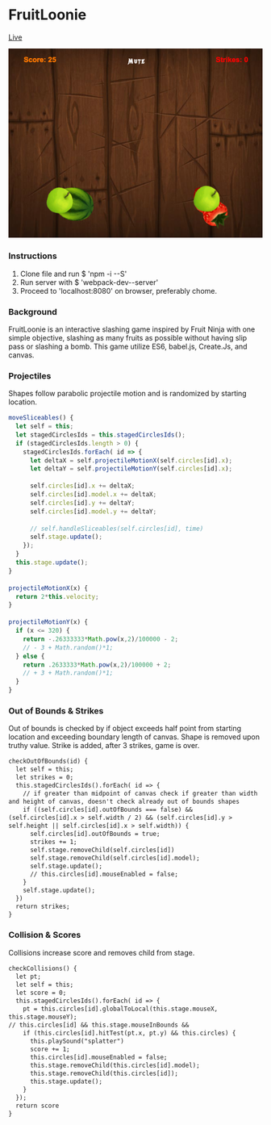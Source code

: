 # FruitLoonie
[Live][live]

![image](assets/FruitLoonie.png)

### Instructions
1. Clone file and run $ 'npm -i --S'
2. Run server with $ 'webpack-dev--server'
3. Proceed to 'localhost:8080' on browser, preferably chome.

### Background
FruitLoonie is an interactive slashing game inspired by Fruit Ninja with one simple objective, slashing as many fruits as possible without having slip pass or slashing a bomb. This game utilize ES6, babel.js, Create.Js, and canvas.

### Projectiles
Shapes follow parabolic projectile motion and is randomized by starting location.

``` JavaScript
moveSliceables() {
  let self = this;
  let stagedCirclesIds = this.stagedCirclesIds();
  if (stagedCirclesIds.length > 0) {
    stagedCirclesIds.forEach( id => {
      let deltaX = self.projectileMotionX(self.circles[id].x);
      let deltaY = self.projectileMotionY(self.circles[id].x);

      self.circles[id].x += deltaX;
      self.circles[id].model.x += deltaX;
      self.circles[id].y += deltaY;
      self.circles[id].model.y += deltaY;

      // self.handleSliceables(self.circles[id], time)
      self.stage.update();
    });
  }
  this.stage.update();
}

projectileMotionX(x) {
  return 2*this.velocity;
}

projectileMotionY(x) {
  if (x <= 320) {
    return -.26333333*Math.pow(x,2)/100000 - 2;
    // - 3 + Math.random()*1;
  } else {
    return .2633333*Math.pow(x,2)/100000 + 2;
    // + 3 + Math.random()*1;
  }
}
```

### Out of Bounds & Strikes
Out of bounds is checked by if object exceeds half point from starting location and exceeding boundary length of canvas. Shape is removed upon truthy value. Strike is added, after 3 strikes, game is over.

```JS
checkOutOfBounds(id) {
  let self = this;
  let strikes = 0;
  this.stagedCirclesIds().forEach( id => {
    // if greater than midpoint of canvas check if greater than width and height of canvas, doesn't check already out of bounds shapes
    if ((self.circles[id].outOfBounds === false) && (self.circles[id].x > self.width / 2) && (self.circles[id].y > self.height || self.circles[id].x > self.width)) {
      self.circles[id].outOfBounds = true;
      strikes += 1;
      self.stage.removeChild(self.circles[id])
      self.stage.removeChild(self.circles[id].model);
      self.stage.update();
      // this.circles[id].mouseEnabled = false;
    }
    self.stage.update();
  })
  return strikes;
}
```


### Collision & Scores
Collisions increase score and removes child from stage.

```JS
checkCollisions() {
  let pt;
  let self = this;
  let score = 0;
  this.stagedCirclesIds().forEach( id => {
    pt = this.circles[id].globalToLocal(this.stage.mouseX, this.stage.mouseY);
// this.circles[id] && this.stage.mouseInBounds &&
    if (this.circles[id].hitTest(pt.x, pt.y) && this.circles) {
      this.playSound("splatter")
      score += 1;
      this.circles[id].mouseEnabled = false;
      this.stage.removeChild(this.circles[id].model);
      this.stage.removeChild(this.circles[id]);
      this.stage.update();
    }
  });
  return score
}
```

[live]: https://alexliang.co/FruitLoonie
